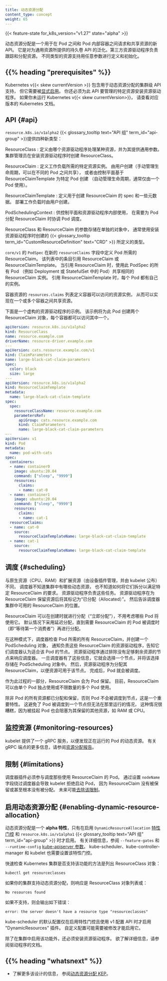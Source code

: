 ```yaml
---
title: 动态资源分配
content_type: concept
weight: 65
---
```



{{< feature-state for_k8s_version="v1.27" state="alpha" >}}

动态资源分配是一个用于在 Pod 之间和 Pod 内部容器之间请求和共享资源的新 API。
它是对为通用资源所提供的持久卷 API 的泛化。第三方资源驱动程序负责跟踪和分配资源。
不同类型的资源支持用任意参数进行定义和初始化。

## {{% heading "prerequisites" %}}

Kubernetes v{{< skew currentVersion >}} 包含用于动态资源分配的集群级 API 支持，
但它需要被[显式启用](#enabling-dynamic-resource-allocation)。
你还必须为此 API 要管理的特定资源安装资源驱动程序。
如果你未运行 Kubernetes v{{< skew currentVersion>}}，
请查看对应版本的 Kubernetes 文档。


## API {#api}
`resource.k8s.io/v1alpha2`
{{< glossary_tooltip text="API 组" term_id="api-group" >}}提供四种新类型：

ResourceClass
: 定义由哪个资源驱动程序处理某种资源，并为其提供通用参数。
  集群管理员在安装资源驱动程序时创建 ResourceClass。

ResourceClaim
: 定义工作负载所需的特定资源实例。
  由用户创建（手动管理生命周期，可以在不同的 Pod 之间共享），
  或者由控制平面基于 ResourceClaimTemplate 为特定 Pod 创建
  （自动管理生命周期，通常仅由一个 Pod 使用）。

ResourceClaimTemplate
: 定义用于创建 ResourceClaim 的 spec 和一些元数据。
  部署工作负载时由用户创建。

PodSchedulingContext
: 供控制平面和资源驱动程序内部使用，
  在需要为 Pod 分配 ResourceClaim 时协调 Pod 调度。

ResourceClass 和 ResourceClaim 的参数存储在单独的对象中，
通常使用安装资源驱动程序时创建的 {{< glossary_tooltip
term_id="CustomResourceDefinition" text="CRD" >}} 所定义的类型。

`core/v1` 的 `PodSpec` 在新的 `resourceClaims` 字段中定义 Pod 所需的 ResourceClaim。
该列表中的条目引用 ResourceClaim 或 ResourceClaimTemplate。
当引用 ResourceClaim 时，使用此 PodSpec 的所有 Pod
（例如 Deployment 或 StatefulSet 中的 Pod）共享相同的 ResourceClaim 实例。
引用 ResourceClaimTemplate 时，每个 Pod 都有自己的实例。

容器资源的 `resources.claims` 列表定义容器可以访问的资源实例，
从而可以实现在一个或多个容器之间共享资源。

下面是一个虚构的资源驱动程序的示例。
该示例将为此 Pod 创建两个 ResourceClaim 对象，每个容器都可以访问其中一个。

```yaml
apiVersion: resource.k8s.io/v1alpha2
kind: ResourceClass
name: resource.example.com
driverName: resource-driver.example.com
---
apiVersion: cats.resource.example.com/v1
kind: ClaimParameters
name: large-black-cat-claim-parameters
spec:
  color: black
  size: large
---
apiVersion: resource.k8s.io/v1alpha2
kind: ResourceClaimTemplate
metadata:
  name: large-black-cat-claim-template
spec:
  spec:
    resourceClassName: resource.example.com
    parametersRef:
      apiGroup: cats.resource.example.com
      kind: ClaimParameters
      name: large-black-cat-claim-parameters
–--
apiVersion: v1
kind: Pod
metadata:
  name: pod-with-cats
spec:
  containers:
  - name: container0
    image: ubuntu:20.04
    command: ["sleep", "9999"]
    resources:
      claims:
      - name: cat-0
  - name: container1
    image: ubuntu:20.04
    command: ["sleep", "9999"]
    resources:
      claims:
      - name: cat-1
  resourceClaims:
  - name: cat-0
    source:
      resourceClaimTemplateName: large-black-cat-claim-template
  - name: cat-1
    source:
      resourceClaimTemplateName: large-black-cat-claim-template
```
## 调度  {#scheduling}

与原生资源（CPU、RAM）和扩展资源（由设备插件管理，并由 kubelet 公布）不同，
调度器不知道集群中有哪些动态资源，
也不知道如何将它们拆分以满足特定 ResourceClaim 的要求。
资源驱动程序负责这些任务。
资源驱动程序在为 ResourceClaim 保留资源后将其标记为“已分配（Allocated）”。
然后告诉调度器集群中可用的 ResourceClaim 的位置。

ResourceClaim 可以在创建时就进行分配（“立即分配”），不用考虑哪些 Pod 将使用它。
默认情况下采用延迟分配，直到需要 ResourceClaim 的 Pod 被调度时
（即“等待第一个消费者”）再进行分配。

在这种模式下，调度器检查 Pod 所需的所有 ResourceClaim，并创建一个 PodScheduling 对象，
通知负责这些 ResourceClaim 的资源驱动程序，告知它们调度器认为适合该 Pod 的节点。
资源驱动程序通过排除没有足够剩余资源的节点来响应调度器。
一旦调度器有了这些信息，它就会选择一个节点，并将该选择存储在 PodScheduling 对象中。
然后，资源驱动程序为分配其 ResourceClaim，以便资源可用于该节点。
完成后，Pod 就会被调度。

作为此过程的一部分，ResourceClaim 会为 Pod 保留。
目前，ResourceClaim 可以由单个 Pod 独占使用或不限数量的多个 Pod 使用。

除非 Pod 的所有资源都已分配和保留，否则 Pod 不会被调度到节点，这是一个重要特性。
这避免了 Pod 被调度到一个节点但无法在那里运行的情况，
这种情况很糟糕，因为被挂起 Pod 也会阻塞为其保留的其他资源，如 RAM 或 CPU。

## 监控资源  {#monitoring-resources}

kubelet 提供了一个 gRPC 服务，以便发现正在运行的 Pod 的动态资源。
有关 gRPC 端点的更多信息，请参阅[资源分配报告](/zh-cn/docs/concepts/extend-kubernetes/compute-storage-net/device-plugins/#monitoring-device-plugin-resources)。

## 限制 {#limitations}

调度器插件必须参与调度那些使用 ResourceClaim 的 Pod。
通过设置 `nodeName` 字段绕过调度器会导致 kubelet 拒绝启动 Pod，
因为 ResourceClaim 没有被保留或甚至根本没有被分配。
未来可能[去除该限制](https://github.com/kubernetes/kubernetes/issues/114005)。

## 启用动态资源分配 {#enabling-dynamic-resource-allocation}

动态资源分配是一个 **alpha 特性**，只有在启用 `DynamicResourceAllocation`
[特性门控](/zh-cn/docs/reference/command-line-tools-reference/feature-gates/)
和 `resource.k8s.io/v1alpha1` {{< glossary_tooltip text="API 组"
term_id="api-group" >}} 时才启用。
有关详细信息，参阅 `--feature-gates` 和 `--runtime-config`
[kube-apiserver 参数](/zh-cn/docs/reference/command-line-tools-reference/kube-apiserver/)。
kube-scheduler、kube-controller-manager 和 kubelet 也需要设置该特性门控。

快速检查 Kubernetes 集群是否支持该功能的方法是列出 ResourceClass 对象：

```shell
kubectl get resourceclasses
```

如果你的集群支持动态资源分配，则响应是 ResourceClass 对象列表或：
```
No resources found
```

如果不支持，则会输出如下错误：
```
error: the server doesn't have a resource type "resourceclasses"
```

kube-scheduler 的默认配置仅在启用特性门控且使用 v1 配置 API 时才启用 "DynamicResources" 插件。
自定义配置可能需要被修改才能启用它。

除了在集群中启用该功能外，还必须安装资源驱动程序。
欲了解详细信息，请参阅驱动程序的文档。

## {{% heading "whatsnext" %}}

- 了解更多该设计的信息，
  参阅[动态资源分配 KEP](https://github.com/kubernetes/enhancements/blob/master/keps/sig-node/3063-dynamic-resource-allocation/README.md)。